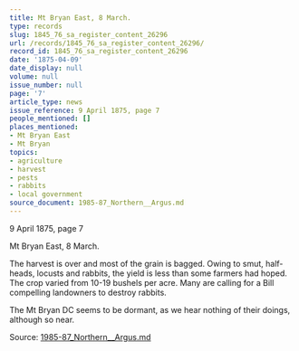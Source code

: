 ```yaml
---
title: Mt Bryan East, 8 March.
type: records
slug: 1845_76_sa_register_content_26296
url: /records/1845_76_sa_register_content_26296/
record_id: 1845_76_sa_register_content_26296
date: '1875-04-09'
date_display: null
volume: null
issue_number: null
page: '7'
article_type: news
issue_reference: 9 April 1875, page 7
people_mentioned: []
places_mentioned:
- Mt Bryan East
- Mt Bryan
topics:
- agriculture
- harvest
- pests
- rabbits
- local government
source_document: 1985-87_Northern__Argus.md
---
```


9 April 1875, page 7

Mt Bryan East, 8 March.

The harvest is over and most of the grain is bagged.  Owing to smut, half-heads, locusts and rabbits, the yield is less than some farmers had hoped.  The crop varied from 10-19 bushels per acre.  Many are calling for a Bill compelling landowners to destroy rabbits.

The Mt Bryan DC seems to be dormant, as we hear nothing of their doings, although so near.

Source: [1985-87_Northern__Argus.md](/downloads/markdown/1985-87_Northern__Argus.md)
